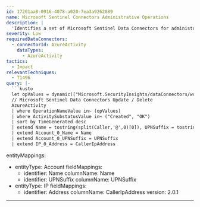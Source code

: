```yaml
---
id: 17201aa8-0916-4078-a020-7ea3a9262889
name: Microsoft Sentinel Connectors Administrative Operations
description: |
  'Identifies a set of Microsoft Sentinel Data Connectors for administrative and operational detection queries for hunting activities.'
severity: Low
requiredDataConnectors:
  - connectorId: AzureActivity
    dataTypes:
      - AzureActivity
tactics:
  - Impact
relevantTechniques:
  - T1496
query: |-
  ```kusto
  let opValues = dynamic(["Microsoft.SecurityInsights/dataConnectors/write", "Microsoft.SecurityInsights/dataConnectors/delete"]);
  // Microsoft Sentinel Data Connectors Update / Delete
  AzureActivity
  | where OperationNameValue in~ (opValues)
  | where ActivitySubstatusValue in~ ("Created", "OK")
  | sort by TimeGenerated desc
  | extend Name = tostring(split(Caller,'@',0)[0]), UPNSuffix = tostring(split(Caller,'@',1)[0])
  | extend Account_0_Name = Name
  | extend Account_0_UPNSuffix = UPNSuffix
  | extend IP_0_Address = CallerIpAddress
  ```
entityMappings:
  - entityType: Account
    fieldMappings:
      - identifier: Name
        columnName: Name
      - identifier: UPNSuffix
        columnName: UPNSuffix
  - entityType: IP
    fieldMappings:
      - identifier: Address
        columnName: CallerIpAddress
version: 2.0.1
---
```


